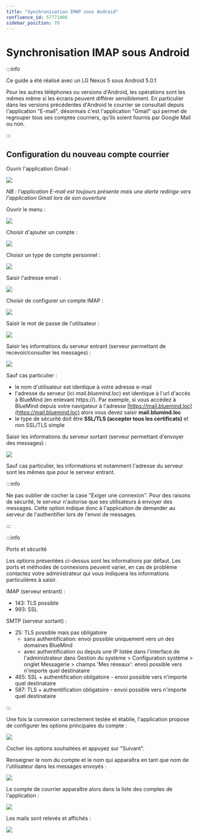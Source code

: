 ```yaml
---
title: "Synchronisation IMAP sous Android"
confluence_id: 57771006
sidebar_position: 70
---
```

# Synchronisation IMAP sous Android

:::info

Ce guide a été réalisé avec un LG Nexus 5 sous Android 5.0.1

Pour les autres téléphones ou versions d'Android, les opérations sont les mêmes même si les écrans peuvent différer sensiblement. En particulier dans les versions précédentes d'Android le courrier se consultait depuis l'application "E-mail", désormais c'est l'application "Gmail" qui permet de regrouper tous ses comptes courriers, qu'ils soient fournis par Google Mail ou non.

:::


## Configuration du nouveau compte courrier

Ouvrir l'application Gmail :

![](../../../attachments/57771006/57771033.png)

*NB : l'application E-mail est toujours présente mais une alerte redirige vers l'application Gmail lors de son ouverture*

Ouvrir le menu :

![](../../../attachments/57771006/57771032.png)

Choisir d'ajouter un compte :

![](../../../attachments/57771006/57771031.png)

Choisir un type de compte personnel :

![](../../../attachments/57771006/57771030.png)

Saisir l'adresse email :

![](../../../attachments/57771006/57771029.png)

Choisir de configurer un compte IMAP :

![](../../../attachments/57771006/57771028.png)

Saisir le mot de passe de l'utilisateur :

![](../../../attachments/57771006/57771027.png)

Saisir les informations du serveur entrant (serveur permettant de recevoir/consulter les messages) :

![](../../../attachments/57771006/57771026.png)

Sauf cas particulier :

- le nom d'utilisateur est identique à votre adresse e-mail
- l'adresse du serveur (ici *mail.bluemind.loc*) est identique à l'url d'accès à BlueMind (en enlevant https://). Par exemple, si vous accédez à BlueMind depuis votre navigateur à l'adresse [https://mail.bluemind.loc](https://mail.bluemind.loc) alors vous devez saisir **mail.blumind.loc**
- le type de sécurité doit être **SSL/TLS (accepter tous les certificats)** et non SSL/TLS simple

Saisir les informations du serveur sortant (serveur permettant d'envoyer des messages) :

![](../../../attachments/57771006/57771025.png)

Sauf cas particulier, les informations et notamment l'adresse du serveur sont les mêmes que pour le serveur entrant.

:::info

Ne pas oublier de cocher la case "Exiger une connexion".
Pour des raisons de sécurité, le serveur n'autorise que ses utilisateurs à envoyer des messages. Cette option indique donc à l'application de demander au serveur de l'authentifier lors de l'envoi de messages.

:::


:::info

Ports et sécurité

Les options présentées ci-dessus sont les informations par défaut. Les ports et méthodes de connexions peuvent varier, en cas de problème contactez votre administrateur qui vous indiquera les informations particulières à saisir.

IMAP (serveur entrant) :

- 143: TLS possible
- 993: SSL


SMTP (serveur sortant) :

- 25: TLS possible mais pas obligatoire
    - sans authentification: envoi possible uniquement vers un des domaines BlueMind
    - avec authentification ou depuis une IP listée dans l'interface de l'administrateur dans Gestion du système > Configuration système > onglet Messagerie > champs 'Mes réseaux': envoi possible vers n'importe quel destinataire
- 465: SSL + authentification obligatoire - envoi possible vers n'importe quel destinataire
- 587: TLS + authentification obligatoire - envoi possible vers n'importe quel destinataire


:::

Une fois la connexion correctement testée et établie, l'application propose de configurer les options principales du compte :

![](../../../attachments/57771006/57771024.png)

Cocher les options souhaitées et appuyez sur "Suivant".

Renseigner le nom du compte et le nom qui apparaîtra en tant que nom de l'utilisateur dans les messages envoyés :

![](../../../attachments/57771006/57771023.png)

Le compte de courrier apparaître alors dans la liste des comptes de l'application :

![](../../../attachments/57771006/57771022.png)

Les mails sont relevés et affichés :

![](../../../attachments/57771006/57771021.png)


 

 

 

 

 

 


